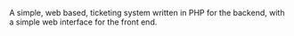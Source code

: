 A simple, web based, ticketing system written in PHP for the backend, with a simple web interface for the front end.

